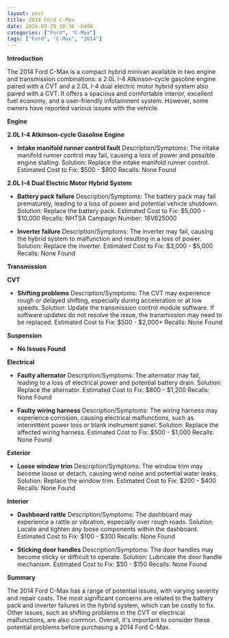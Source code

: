 ```yaml
---
layout: post
title: 2014 Ford C-Max
date: 2024-03-29 10:36 -0400
categories: ["Ford", "C-Max"]
tags: ["Ford", "C-Max", "2014"]
---
```

**Introduction**

The 2014 Ford C-Max is a compact hybrid minivan available in two engine and transmission combinations: a 2.0L I-4 Atkinson-cycle gasoline engine paired with a CVT and a 2.0L I-4 dual electric motor hybrid system also paired with a CVT. It offers a spacious and comfortable interior, excellent fuel economy, and a user-friendly infotainment system. However, some owners have reported various issues with the vehicle.

**Engine**

**2.0L I-4 Atkinson-cycle Gasoline Engine**

* **Intake manifold runner control fault**
Description/Symptoms: The intake manifold runner control may fail, causing a loss of power and possible engine stalling.
Solution: Replace the intake manifold runner control.
Estimated Cost to Fix: $500 - $800
Recalls: None Found

**2.0L I-4 Dual Electric Motor Hybrid System**

* **Battery pack failure**
Description/Symptoms: The battery pack may fail prematurely, leading to a loss of power and potential vehicle shutdown.
Solution: Replace the battery pack.
Estimated Cost to Fix: $5,000 - $10,000
Recalls: NHTSA Campaign Number: 16V625000

* **Inverter failure**
Description/Symptoms: The inverter may fail, causing the hybrid system to malfunction and resulting in a loss of power.
Solution: Replace the inverter.
Estimated Cost to Fix: $3,000 - $5,000
Recalls: None Found

**Transmission**

**CVT**

* **Shifting problems**
Description/Symptoms: The CVT may experience rough or delayed shifting, especially during acceleration or at low speeds.
Solution: Update the transmission control module software. If software updates do not resolve the issue, the transmission may need to be replaced.
Estimated Cost to Fix: $500 - $2,000+
Recalls: None Found

**Suspension**

* **No Issues Found**

**Electrical**

* **Faulty alternator**
Description/Symptoms: The alternator may fail, leading to a loss of electrical power and potential battery drain.
Solution: Replace the alternator.
Estimated Cost to Fix: $800 - $1,200
Recalls: None Found

* **Faulty wiring harness**
Description/Symptoms: The wiring harness may experience corrosion, causing electrical malfunctions, such as intermittent power loss or blank instrument panel.
Solution: Replace the affected wiring harness.
Estimated Cost to Fix: $500 - $1,000
Recalls: None Found

**Exterior**

* **Loose window trim**
Description/Symptoms: The window trim may become loose or detach, causing wind noise and potential water leaks.
Solution: Replace the window trim.
Estimated Cost to Fix: $200 - $400
Recalls: None Found

**Interior**

* **Dashboard rattle**
Description/Symptoms: The dashboard may experience a rattle or vibration, especially over rough roads.
Solution: Locate and tighten any loose components within the dashboard.
Estimated Cost to Fix: $100 - $300
Recalls: None Found

* **Sticking door handles**
Description/Symptoms: The door handles may become sticky or difficult to operate.
Solution: Lubricate the door handle mechanism.
Estimated Cost to Fix: $50 - $150
Recalls: None Found

**Summary**

The 2014 Ford C-Max has a range of potential issues, with varying severity and repair costs. The most significant concerns are related to the battery pack and inverter failures in the hybrid system, which can be costly to fix. Other issues, such as shifting problems in the CVT or electrical malfunctions, are also common. Overall, it's important to consider these potential problems before purchasing a 2014 Ford C-Max.
